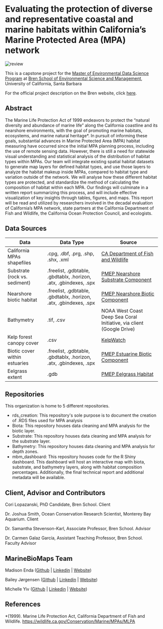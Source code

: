 # Evaluating the protection of diverse and representative coastal and marine habitats within California’s Marine Protected Area (MPA) network

![review](https://github.com/user-attachments/assets/8ec11807-64a0-4dc1-8ab2-9e0f980e64ea)

This is a capstone project for the [Master of Environmental Data Science Program](https://bren.ucsb.edu/masters-programs/master-environmental-data-science) at [Bren School of Environmental Science and Management](https://bren.ucsb.edu), University of California, Santa Barbara

For the official project description on the Bren website, click [here](https://bren.ucsb.edu/projects/evaluating-protection-diverse-and-representative-coastal-and-marine-habitats-within).

## Abstract 
The Marine Life Protection Act of 1999 endeavors to protect the “natural diversity and abundance of marine life” along the California coastline and its nearshore environments, with the goal of promoting marine habitats, ecosystems, and marine natural heritage*. In pursuit of informing these goals, substantial advances in Marine Protected Area (MPA) habitat measuring have occurred since the initial MPA planning process, including the use of remote sensing data. However, there is still a need for statewide visual understanding and statistical analysis of the distribution of habitat types within MPAs. 
Our team will integrate existing spatial habitat datasets to generate map layers for defined habitat types, and use those layers to analyze the habitat makeup inside MPAs, compared to habitat type and variation outside of the network. We will analyse how these different habitat types are protected, and standardize the method of calculating the composition of habitat within each MPA. Our findings will culminate in a written report summarizing this process, and will include effective visualization of key insights through tables, figures, and maps. This report will be read and utilized by researchers involved in the decadal evaluation of California’s MPA network, state partners at the California Department of Fish and Wildlife, the California Ocean Protection Council, and ecologists. 

## Data Sources
| **Data**                                | **Data Type**                                                                 | **Source**                                                               |
|-----------------------------------------|------------------------------------------------------------------------------|--------------------------------------------------------------------------|
| California MPAs shapefiles              | .cpg, .dbf, .prg, .shp, .shx, .xml                                           | [CA Department of Fish and Wildlife](https://data.ca.gov/dataset/california-marine-protected-areas-ds582)                                       |
| Substrate (rock vs. sediment)           | .freelist, .gdbtable, .gbdtablx, .horizon, .atx, .gbindexes, .spx          | [PMEP Nearshore Substrate Component](https://www.pacificfishhabitat.org/data/nearshore-cmecs-substrate-habitat/)                                       |
| Nearshore biotic habitat                | .freelist, .gdbtable, .gbdtablx, .horizon, .atx, .gbindexes, .spx          | [PMEP Nearshore Biotic Component](https://www.pacificfishhabitat.org/data/nearshore-cmecs-biotic-habitat/)                                          |
| Bathymetry                              | .tif, .csv                                                                  | NOAA West Coast Deep Sea Coral Initiative, via client (Google Drive)     |
| Kelp forest canopy cover                | .csv                                                                        | [KelpWatch](https://kelpwatch.org/map?zoom=4.19667&center=-125.13024%2C32.82854)                                                                 |
| Biotic cover within estuaries           | .freelist, .gdbtable, .gbdtablx, .horizon, .atx, .gbindexes, .spx          | [PMEP Estuarine Biotic Component](https://www.pacificfishhabitat.org/data/estuarine-biotic-habitat)                                          |
| Eelgrass extent                         | .gdb                                                                        | [PMEP Eelgrass Habitat](https://www.pacificfishhabitat.org/data/west-coast-usa-eelgrass-habitat/)                                                    |

## Repositories
This organization is home to 5 different repositories.
- rds_creation: This repository's sole purpose is to document the creation of .RDS files used for MPA analysis
- Biota: This repository houses data cleaning and MPA analysis for the biotic layer.
- Substrate: This repository houses data cleaning and MPA analysis for the substrate layer.
- Bathymetry: This repository houses data cleaning and MPA analysis for depth zones.
- mbm_dashboard: This repository houses code for the R Shiny dashboard. This dashboard will host an interactive map with biota, substrate, and bathymetry layers, along with habitat composition percentages. Additionally, the final technical report and additional metadata will be available.

## Client, Advisor and Contributors
Cori Lopazanski, PhD Candidate, Bren School. Client

Dr. Joshua Smith, Ocean Conservation Research Scientist, Monterey Bay Aquarium. Client

Dr. Samantha Stevenson-Karl, Associate Professor, Bren School. Advisor

Dr. Carmen Galaz García, Assistant Teaching Professor, Bren School. Faculty Advisor


## MarineBioMaps Team
Madison Enda ([Github](https://github.com/madisonenda) | [Linkedin]() | [Website](https://madisonenda.github.io/))

Bailey Jørgensen ([Github](https://github.com/jorb1) | [Linkedin](https://www.linkedin.com/in/bailey-jorgensen-a0a467271/) | [Website](https://jorb1.github.io/))

Michelle Yiv ([Github](https://github.com/mmyiv) | [Linkedin](https://www.linkedin.com/in/michelle-yiv-2784021ba/) | [Website](https://mmyiv.github.io/))

## References 
*(1999). Marine Life Protection Act, California Department of Fish and Wildlife. https://wildlife.ca.gov/Conservation/Marine/MPAs/MLPA 




